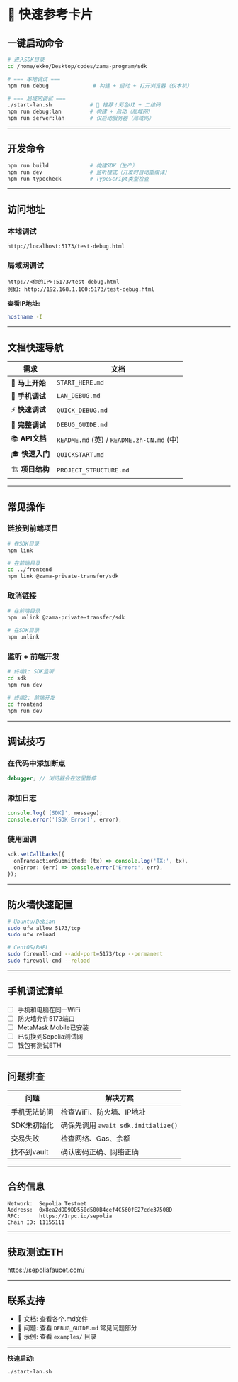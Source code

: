 # 🎯 快速参考卡片

## 一键启动命令

```bash
# 进入SDK目录
cd /home/ekko/Desktop/codes/zama-program/sdk

# === 本地调试 ===
npm run debug              # 构建 + 启动 + 打开浏览器（仅本机）

# === 局域网调试 ===
./start-lan.sh            # 🌟 推荐！彩色UI + 二维码
npm run debug:lan         # 构建 + 启动（局域网）
npm run server:lan        # 仅启动服务器（局域网）
```

---

## 开发命令

```bash
npm run build             # 构建SDK（生产）
npm run dev               # 监听模式（开发时自动重编译）
npm run typecheck         # TypeScript类型检查
```

---

## 访问地址

### 本地调试
```
http://localhost:5173/test-debug.html
```

### 局域网调试
```
http://<你的IP>:5173/test-debug.html
例如: http://192.168.1.100:5173/test-debug.html
```

**查看IP地址:**
```bash
hostname -I
```

---

## 文档快速导航

| 需求 | 文档 |
|------|------|
| 🚀 **马上开始** | `START_HERE.md` |
| 📱 **手机调试** | `LAN_DEBUG.md` |
| ⚡ **快速调试** | `QUICK_DEBUG.md` |
| 📖 **完整调试** | `DEBUG_GUIDE.md` |
| 📚 **API文档** | `README.md` (英) / `README.zh-CN.md` (中) |
| 🎓 **快速入门** | `QUICKSTART.md` |
| 🏗️ **项目结构** | `PROJECT_STRUCTURE.md` |

---

## 常见操作

### 链接到前端项目
```bash
# 在SDK目录
npm link

# 在前端目录
cd ../frontend
npm link @zama-private-transfer/sdk
```

### 取消链接
```bash
# 在前端目录
npm unlink @zama-private-transfer/sdk

# 在SDK目录
npm unlink
```

### 监听 + 前端开发
```bash
# 终端1: SDK监听
cd sdk
npm run dev

# 终端2: 前端开发
cd frontend
npm run dev
```

---

## 调试技巧

### 在代码中添加断点
```typescript
debugger; // 浏览器会在这里暂停
```

### 添加日志
```typescript
console.log('[SDK]', message);
console.error('[SDK Error]', error);
```

### 使用回调
```typescript
sdk.setCallbacks({
  onTransactionSubmitted: (tx) => console.log('TX:', tx),
  onError: (err) => console.error('Error:', err),
});
```

---

## 防火墙快速配置

```bash
# Ubuntu/Debian
sudo ufw allow 5173/tcp
sudo ufw reload

# CentOS/RHEL
sudo firewall-cmd --add-port=5173/tcp --permanent
sudo firewall-cmd --reload
```

---

## 手机调试清单

- [ ] 手机和电脑在同一WiFi
- [ ] 防火墙允许5173端口
- [ ] MetaMask Mobile已安装
- [ ] 已切换到Sepolia测试网
- [ ] 钱包有测试ETH

---

## 问题排查

| 问题 | 解决方案 |
|------|----------|
| 手机无法访问 | 检查WiFi、防火墙、IP地址 |
| SDK未初始化 | 确保先调用 `await sdk.initialize()` |
| 交易失败 | 检查网络、Gas、余额 |
| 找不到vault | 确认密码正确、网络正确 |

---

## 合约信息

```
Network:  Sepolia Testnet
Address:  0x8ea2dDD9DD550d500B4cef4C560fE27cde37508D
RPC:      https://1rpc.io/sepolia
Chain ID: 11155111
```

---

## 获取测试ETH

https://sepoliafaucet.com/

---

## 联系支持

- 📖 文档: 查看各个.md文件
- 🐛 问题: 查看 `DEBUG_GUIDE.md` 常见问题部分
- 💬 示例: 查看 `examples/` 目录

---

**快速启动:**
```bash
./start-lan.sh
```
